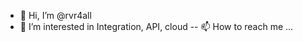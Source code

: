 - 👋 Hi, I’m @rvr4all
- 👀 I’m interested in Integration, API, cloud
-- 📫 How to reach me ...

<!---
rvr4all/rvr4all is a ✨ special ✨ repository because its `README.md` (this file) appears on your GitHub profile.
You can click the Preview link to take a look at your changes.
--->
